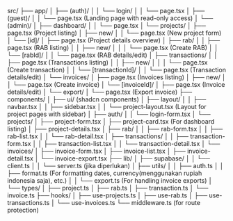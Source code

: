 src/
├── app/
│   ├── (auth)/
│   │   └── login/
│   │       └── page.tsx
│   ├── (guest)/
│   │   └── page.tsx (Landing page with read-only access)
│   └── (admin)/
│       ├── dashboard/
│       │   └── page.tsx
│       └── projects/
│           ├── page.tsx (Project listing)
│           ├── new/
│           │   └── page.tsx (New project form)
│           └── [id]/
│               ├── page.tsx (Project details overview)
│               ├── rab/
│               │   ├── page.tsx (RAB listing)
│               │   ├── new/
│               │   │   └── page.tsx (Create RAB)
│               │   └── [rabId]/
│               │       └── page.tsx (RAB details/edit)
│               ├── transactions/
│               │   ├── page.tsx (Transactions listing)
│               │   ├── new/
│               │   │   └── page.tsx (Create transaction)
│               │   └── [transactionId]/
│               │       └── page.tsx (Transaction details/edit)
│               └── invoices/
│                   ├── page.tsx (Invoices listing)
│                   ├── new/
│                   │   └── page.tsx (Create invoice)
│                   └── [invoiceId]/
│                       ├── page.tsx (Invoice details/edit)
│                       └── export/
│                           └── page.tsx (Export invoice)
├── components/
│   ├── ui/ (shadcn components)
│   ├── layout/
│   │   ├── navbar.tsx
│   │   ├── sidebar.tsx
│   │   └── project-layout.tsx (Layout for project pages with sidebar)
│   ├── auth/
│   │   └── login-form.tsx
│   └── projects/
│       ├── project-form.tsx
│       ├── project-card.tsx (For dashboard listing)
│       ├── project-details.tsx
│       ├── rab/
│       │   ├── rab-form.tsx
│       │   ├── rab-list.tsx
│       │   └── rab-detail.tsx
│       ├── transactions/
│       │   ├── transaction-form.tsx
│       │   ├── transaction-list.tsx
│       │   └── transaction-detail.tsx
│       └── invoices/
│           ├── invoice-form.tsx
│           ├── invoice-list.tsx
│           ├── invoice-detail.tsx
│           └── invoice-export.tsx
├── lib/
│   ├── supabase/
│   │   └── client.ts
│   │   └── server.ts (jika diperlukan)
│   ├── utils/
│   │   ├── auth.ts
│   │   ├── format.ts (For formatting dates, currency(menggunakan rupiah indonesia saja), etc.)
│   │   └── export.ts (For handling invoice exports)
│   └── types/
│       ├── project.ts
│       ├── rab.ts
│       ├── transaction.ts
│       └── invoice.ts
├── hooks/
│   ├── use-projects.ts
│   ├── use-rab.ts
│   ├── use-transactions.ts
│   └── use-invoices.ts
└── middleware.ts (for route protection)


